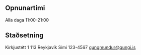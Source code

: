 ## Opnunartími

Alla daga 11:00-21:00

## Staðsetning

Kirkjustétt 1
113 Reykjavík
Sími 123-4567
gungmundur@gungi.is
